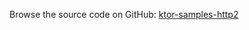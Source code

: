 [//]: # (title: HTTP/2)
[//]: # (category: samples)
[//]: # (permalink: /samples/feature/http2.html)
[//]: # (caption: Example of Enabling HTTP/2 Support)
[//]: # (redirect_from: redirect_from)
[//]: # (- /samples/http2.html: - /samples/http2.html)

Browse the source code on GitHub: [ktor-samples-http2](https://github.com/ktorio/ktor-samples/blob/master/feature/http2-push)
